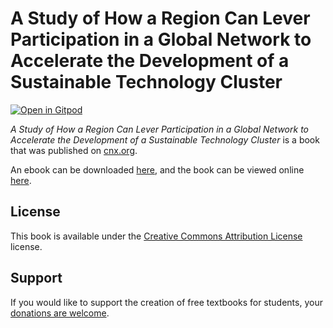 # A Study of How a Region Can Lever Participation in a Global Network to Accelerate the Development of a Sustainable Technology Cluster

[![Open in Gitpod](https://gitpod.io/button/open-in-gitpod.svg)](https://gitpod.io/from-referrer/)

_A Study of How a Region Can Lever Participation in a Global Network to Accelerate the Development of a Sustainable Technology Cluster_ is a book that was published on [cnx.org](https://cnx.org/).

An ebook can be downloaded [here](https://github.com/cnx-user-books/cnxbook-a-study-of-how-a-region-can-lever-participation-in-a-global-network-to-accelerate-the-development-of-a-sustainable-technology-cluster/releases/latest), and the book can be viewed online [here](https://github.com/cnx-user-books/cnxbook-a-study-of-how-a-region-can-lever-participation-in-a-global-network-to-accelerate-the-development-of-a-sustainable-technology-cluster/releases/latest).

## License
This book is available under the [Creative Commons Attribution License](./LICENSE) license.

## Support
If you would like to support the creation of free textbooks for students, your [donations are welcome](https://riceconnect.rice.edu/donation/support-openstax-banner).
